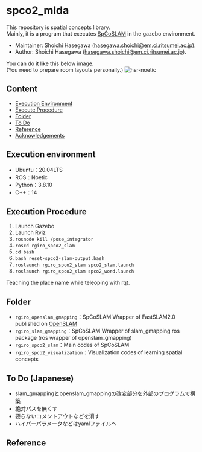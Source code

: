 # spco2_mlda
This repository is spatial concepts library.  
Mainly, it is a program that executes [SpCoSLAM](https://github.com/a-taniguchi/SpCoSLAM2) in the gazebo environment.

*   Maintainer: Shoichi Hasegawa ([hasegawa.shoichi@em.ci.ritsumei.ac.jp](mailto:hasegawa.shoichi@em.ci.ritsumei.ac.jp)).
*   Author: Shoichi Hasegawa ([hasegawa.shoichi@em.ci.ritsumei.ac.jp](mailto:hasegawa.shoichi@em.ci.ritsumei.ac.jp)).

You can do it like this below image.  
(You need to prepare room layouts personally.)
![hsr-noetic](https://user-images.githubusercontent.com/74911522/137430543-1d35d631-963c-446e-ac13-560b64926d47.png)


## Content
* [Execution Environment](#execution-environment)
* [Execute Procedure](#execute-procedure)
* [Folder](#folder)
* [To Do](#to-do)
* [Reference](#reference)
* [Acknowledgements](#acknowledgements)

## Execution environment  
- Ubuntu：20.04LTS
- ROS：Noetic
- Python：3.8.10
- C++：14


## Execution Procedure
1. Launch Gazebo
2. Launch Rviz
3. `rosnode kill /pose_integrator` 
4. `roscd rgiro_spco2_slam`
5. `cd bash`
6. `bash reset-spco2-slam-output.bash`
7. `roslaunch rgiro_spco2_slam spco2_slam.launch`
8. `roslaunch rgiro_spco2_slam spco2_word.launch`

Teaching the place name while teleoping with rqt.


## Folder  
- `rgiro_openslam_gmapping`：SpCoSLAM Wrapper of FastSLAM2.0 published on [OpenSLAM](https://openslam-org.github.io/)
- `rgiro_slam_gmapping`：SpCoSLAM Wrapper of slam_gmapping ros package (ros wrapper of openslam_gmapping)
- `rgiro_spco2_slam`：Main codes of SpCoSLAM
- `rgiro_spco2_visualization`：Visualization codes of learning spatial concepts

## To Do (Japanese)
- slam_gmappingとopenslam_gmappingの改変部分を外部のプログラムで構築
- 絶対パスを無くす
- 要らないコメントアウトなどを消す
- ハイパーパラメータなどはyamlファイルへ

## Reference
